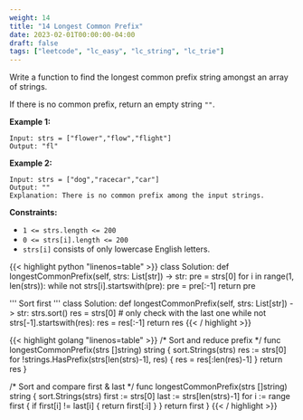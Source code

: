 ```yaml
---
weight: 14
title: "14 Longest Common Prefix"
date: 2023-02-01T00:00:00-04:00
draft: false
tags: ["leetcode", "lc_easy", "lc_string", "lc_trie"]
---
```


Write a function to find the longest common prefix string amongst an array of strings.

If there is no common prefix, return an empty string `""`.

**Example 1:**
```
Input: strs = ["flower","flow","flight"]
Output: "fl"
```
**Example 2:**
```
Input: strs = ["dog","racecar","car"]
Output: ""
Explanation: There is no common prefix among the input strings.
```

**Constraints:**
- `1 <= strs.length <= 200`
- `0 <= strs[i].length <= 200`
- `strs[i]` consists of only lowercase English letters.

<div class="tabs"></div>
<div class="tab-content">
<div id="python" class="lang">
{{< highlight python "linenos=table" >}}
class Solution:
    def longestCommonPrefix(self, strs: List[str]) -> str:
        pre = strs[0]
        for i in range(1, len(strs)):
            while not strs[i].startswith(pre):
                pre = pre[:-1]
        return pre


'''
Sort first
'''
class Solution:
    def longestCommonPrefix(self, strs: List[str]) -> str:
        strs.sort()
        res = strs[0]
        # only check with the last one
        while not strs[-1].startswith(res):
            res = res[:-1]
        return res
{{< / highlight >}}
</div>

<div id="golang" class="lang">
{{< highlight golang "linenos=table" >}}
/* Sort and reduce prefix */
func longestCommonPrefix(strs []string) string {
	sort.Strings(strs)
	res := strs[0]
	for !strings.HasPrefix(strs[len(strs)-1], res) {
		res = res[:len(res)-1]
	}
	return res
}

/* Sort and compare first & last */
func longestCommonPrefix(strs []string) string {
	sort.Strings(strs)
	first := strs[0]
	last := strs[len(strs)-1]
	for i := range first {
		if first[i] != last[i] {
			return first[:i]
		}
	}
	return first
}
{{< / highlight >}}
</div>
</div>
